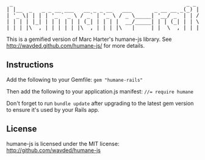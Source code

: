 <pre>
 _                                                      _ _     
| |__  _   _ _ __ ___   __ _ _ __   ___       _ __ __ _(_) |___ 
| '_ \| | | | '_ ` _ \ / _` | '_ \ / _ \_____| '__/ _` | | / __|
| | | | |_| | | | | | | (_| | | | |  __/_____| | | (_| | | \__ \
|_| |_|\__,_|_| |_| |_|\__,_|_| |_|\___|     |_|  \__,_|_|_|___/
</pre>

This is a gemified version of Marc Harter's humane-js library. See http://wavded.github.com/humane-js/ for more details.

## Instructions

Add the following to your Gemfile:
`gem "humane-rails"`

Then add the following to your application.js manifest:
`//= require humane`

Don't forget to run `bundle update` after upgrading to the latest gem version to ensure it's used by your Rails app.

## License

humane-js is licensed under the MIT license: http://github.com/wavded/humane-js
